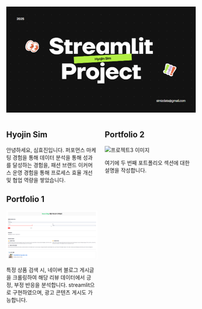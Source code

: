 
![메인 프로젝트 이미지](marketing.png)

<div style="display: flex; justify-content: space-between;">
<div style="width: 48%;">

## Hyojin Sim

안녕하세요, 심효진입니다.
퍼포먼스 마케팅 경험을 통해 데이터 분석을 통해 성과를 달성하는 경험을,
패션 브랜드 이커머스 운영 경험을 통해 프로세스 효율 개선 및 협업 역량을 쌓았습니다.


## Portfolio 1

![프로젝트2 이미지](subportfolio1.png)

특정 상품 검색 시, 네이버 블로그 게시글을 크롤링하여 해당 리뷰 데이터에서 긍정, 부정 반응을 분석합니다. 
streamlit으로 구현하였으며, 광고 콘텐츠 게시도 가능합니다.

</div>
<div style="width: 48%;">

## Portfolio 2

![프로젝트3 이미지](project3.png)

여기에 두 번째 포트폴리오 섹션에 대한 설명을 작성합니다.

</div>
</div>
